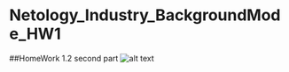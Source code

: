 # Netology_Industry_BackgroundMode_HW1

##HomeWork 1.2 second part
![alt text](https://github.com/leramovie/Netology_Industry_BackgroundMode_HW1/blob/feature/task-2/implementation/dependencyMap.png)
